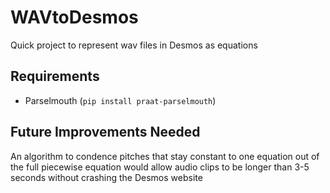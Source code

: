 # WAVtoDesmos
Quick project to represent wav files in Desmos as equations

## Requirements
- Parselmouth (`pip install praat-parselmouth`)

## Future Improvements Needed
An algorithm to condence pitches that stay constant to one equation out of the full piecewise equation would allow audio clips to be longer than 3-5 seconds without crashing the Desmos website
